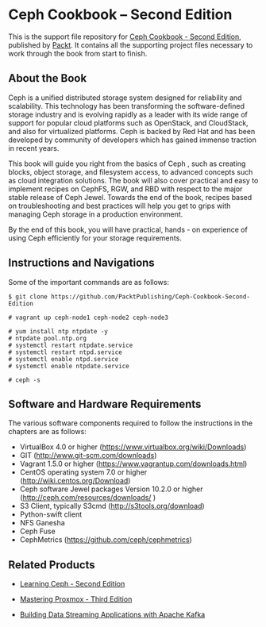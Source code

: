 
# 	Ceph Cookbook – Second Edition
This is the support file repository for [Ceph Cookbook - Second Edition](https://www.packtpub.com/virtualization-and-cloud/ceph-cookbook-second-edition?utm_source=github&utm_medium=repository&utm_content=9781788391061), published by [Packt](https://www.packtpub.com). It contains all the supporting project files necessary to work through the book from start to finish.
## About the Book
Ceph is a unified distributed storage system designed for reliability and scalability. This technology has been transforming the software-defined storage industry and is evolving rapidly as a leader with its wide range of support for popular cloud platforms such as OpenStack, and CloudStack, and also for virtualized platforms. Ceph is backed by Red Hat and has been developed by community of developers which has gained immense traction in recent years.

This book will guide you right from the basics of Ceph , such as creating blocks, object storage, and filesystem access, to advanced concepts such as cloud integration solutions. The book will also cover practical and easy to implement recipes on CephFS, RGW, and RBD with respect to the major stable release of Ceph Jewel. Towards the end of the book, recipes based on troubleshooting and best practices will help you get to grips with managing Ceph storage in a production environment.

By the end of this book, you will have practical, hands - on experience of using Ceph efficiently for your storage requirements.

## Instructions and Navigations
Some of the important commands are as follows:
```
$ git clone https://github.com/PacktPublishing/Ceph-Cookbook-Second-Edition
```
```
# vagrant up ceph-node1 ceph-node2 ceph-node3
```
```
# yum install ntp ntpdate -y
# ntpdate pool.ntp.org
# systemctl restart ntpdate.service
# systemctl restart ntpd.service
# systemctl enable ntpd.service
# systemctl enable ntpdate.service
```
```
# ceph -s
```


## Software and Hardware Requirements

The various software components required to follow the instructions in the chapters are as
follows:

* VirtualBox 4.0 or higher (https://www.virtualbox.org/wiki/Downloads)
* GIT (http://www.git-scm.com/downloads)
* Vagrant 1.5.0 or higher (https://www.vagrantup.com/downloads.html)
* CentOS operating system 7.0 or higher (http://wiki.centos.org/Download)
* Ceph software Jewel packages Version 10.2.0 or higher (http://ceph.com/resources/downloads/ )
* S3 Client, typically S3cmd (http://s3tools.org/download)
* Python-swift client
* NFS Ganesha
* Ceph Fuse
* CephMetrics (https://github.com/ceph/cephmetrics)


## Related Products
* [Learning Ceph - Second Edition](https://www.packtpub.com/virtualization-and-cloud/learning-ceph-second-edition?utm_source=github&utm_medium=repository&utm_content=9781787127913)

* [Mastering Proxmox - Third Edition](https://www.packtpub.com/big-data-and-business-intelligence/mastering-proxmox-third-edition?utm_source=github&utm_medium=repository&utm_content=9781788397605)

* [Building Data Streaming Applications with Apache Kafka](https://www.packtpub.com/big-data-and-business-intelligence/building-data-streaming-applications-apache-kafka?utm_source=github&utm_medium=repository&utm_content=9781787283985)

